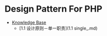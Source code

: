 # Design Pattern For PHP

* [Knowledge Base](Base/README.md)
   * [1.1 设计原则－单一职责](1.1 single_.md)
    
